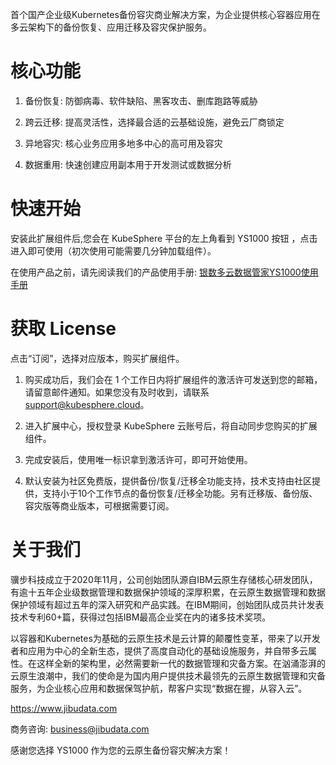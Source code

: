 首个国产企业级Kubernetes备份容灾商业解决方案，为企业提供核心容器应用在多云架构下的备份恢复、应用迁移及容灾保护服务。

# 核心功能
1. 备份恢复: 防御病毒、软件缺陷、黑客攻击、删库跑路等威胁

1. 跨云迁移: 提高灵活性，选择最合适的云基础设施，避免云厂商锁定

1. 异地容灾: 核心业务应用多地多中心的高可用及容灾

1. 数据重用: 快速创建应用副本用于开发测试或数据分析

# 快速开始
安装此扩展组件后,您会在 KubeSphere 平台的左上角看到 YS1000 按钮 ，点击进入即可使用（初次使用可能需要几分钟加载组件）。

在使用产品之前，请先阅读我们的产品使用手册: [银数多云数据管家YS1000使用手册](https://ks-extension.pek3b.qingstor.com/extensions/ys1000/manual_zh.pdf)

# 获取 License
点击“订阅”，选择对应版本，购买扩展组件。

1. 购买成功后，我们会在 1 个工作日内将扩展组件的激活许可发送到您的邮箱，请留意邮件通知。如果您没有及时收到，请联系 support@kubesphere.cloud。

1. 进入扩展中心，授权登录 KubeSphere 云账号后，将自动同步您购买的扩展组件。

1. 完成安装后，使用唯一标识拿到激活许可，即可开始使用。

1. 默认安装为社区免费版，提供备份/恢复/迁移全功能支持，技术支持由社区提供，支持小于10个工作节点的备份恢复/迁移全功能。另有迁移版、备份版、容灾版等商业版本，可根据需要订阅。

# 关于我们
骥步科技成立于2020年11月，公司创始团队源自IBM云原生存储核心研发团队，有逾十五年企业级数据管理和数据保护领域的深厚积累，在云原生数据管理和数据保护领域有超过五年的深入研究和产品实践。在IBM期间，创始团队成员共计发表技术专利60+篇，获得过包括IBM最高企业奖在内的诸多技术奖项。

以容器和Kubernetes为基础的云原生技术是云计算的颠覆性变革，带来了以开发者和应用为中心的全新生态，提供了高度自动化的基础设施服务，并自带多云属性。在这样全新的架构里，必然需要新一代的数据管理和灾备方案。在汹涌澎湃的云原生浪潮中，我们的使命是为国内用户提供技术最领先的云原生数据管理和灾备服务，为企业核心应用和数据保驾护航，帮客户实现“数据在握，从容入云”。

https://www.jibudata.com

商务咨询: business@jibudata.com

感谢您选择 YS1000 作为您的云原生备份容灾解决方案！